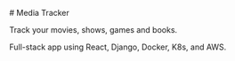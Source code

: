 \# Media Tracker

Track your movies, shows, games and books.

Full-stack app using React, Django, Docker, K8s, and AWS.






